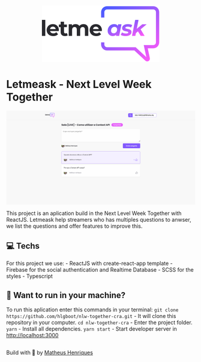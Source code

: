 <div align="center">
    <img src="./src/assets/images/logo.svg" alt="Letmeask Logo"/>
</div>

# Letmeask - Next Level Week Together

<img src="./src/assets/images/screenshot.png" alt="Letmeask Screenshot" align="center">

This project is an aplication build in the Next Level Week Together with ReactJS.
Letmeask help streamers who has multiples questions to anwser, we list the questions and offer features to improve this.

## 💻 Techs

For this project we use:
    - ReactJS with create-react-app template
    - Firebase for the social authentication and Realtime Database
    - SCSS for the styles
    - Typescript

## 🚀 Want to run in your machine?

To run this aplication enter this commands in your terminal:
`git clone https://github.com/hlgboot/nlw-together-cra.git` - It will clone this repository in your computer.
`cd nlw-together-cra` - Enter the project folder.
`yarn` - Install all dependencies.
`yarn start` - Start developer server in [http://localhost:3000](http://localhost:3000)

##

Build with 💜 by [Matheus Henriques](https://github.com/hlgboot)